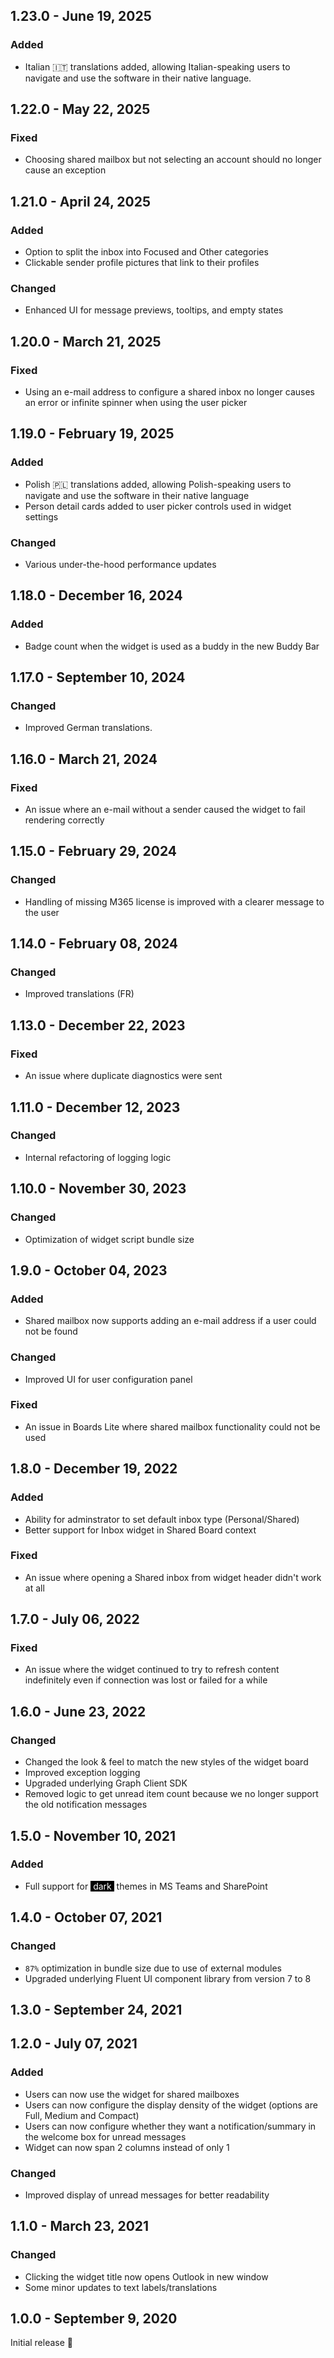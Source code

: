 ## 1.23.0 - June 19, 2025

### Added
- Italian 🇮🇹 translations added, allowing Italian-speaking users to navigate and use the software in their native language.

## 1.22.0 - May 22, 2025

### Fixed
- Choosing shared mailbox but not selecting an account should no longer cause an exception

## 1.21.0 - April 24, 2025

### Added
- Option to split the inbox into Focused and Other categories
- Clickable sender profile pictures that link to their profiles

### Changed
- Enhanced UI for message previews, tooltips, and empty states

## 1.20.0 - March 21, 2025

### Fixed
- Using an e-mail address to configure a shared inbox no longer causes an error or infinite spinner when using the user picker

## 1.19.0 - February 19, 2025

### Added
- Polish 🇵🇱 translations added, allowing Polish-speaking users to navigate and use the software in their native language
- Person detail cards added to user picker controls used in widget settings

### Changed
- Various under-the-hood performance updates 

## 1.18.0 - December 16, 2024

### Added
- Badge count when the widget is used as a buddy in the new Buddy Bar

## 1.17.0 - September 10, 2024

### Changed
- Improved German translations.

## 1.16.0 - March 21, 2024

### Fixed
- An issue where an e-mail without a sender caused the widget to fail rendering correctly

## 1.15.0 - February 29, 2024

### Changed
- Handling of missing M365 license is improved with a clearer message to the user

## 1.14.0 - February 08, 2024

### Changed
- Improved translations (FR)

## 1.13.0 - December 22, 2023



### Fixed
- An issue where duplicate diagnostics were sent 

## 1.11.0 - December 12, 2023

### Changed
- Internal refactoring of logging logic

## 1.10.0 - November 30, 2023

### Changed
- Optimization of widget script bundle size

## 1.9.0 - October 04, 2023

### Added
- Shared mailbox now supports adding an e-mail address if a user could not be found

### Changed
- Improved UI for user configuration panel

### Fixed
- An issue in Boards Lite where shared mailbox functionality could not be used



## 1.8.0 - December 19, 2022

### Added
- Ability for adminstrator to set default inbox type (Personal/Shared)
- Better support for Inbox widget in Shared Board context

### Fixed
- An issue where opening a Shared inbox from widget header didn&#x27;t work at all

## 1.7.0 - July 06, 2022

### Fixed
- An issue where the widget continued to try to refresh content indefinitely even if connection was lost or failed for a while

## 1.6.0 - June 23, 2022

### Changed
- Changed the look &amp; feel to match the new styles of the widget board
- Improved exception logging
- Upgraded underlying Graph Client SDK
- Removed logic to get unread item count because we no longer support the old notification messages

## 1.5.0 - November 10, 2021

### Added
- Full support for <span style="color:white;background-color:black">&nbsp;dark&nbsp;</span> themes in MS Teams and SharePoint

## 1.4.0 - October 07, 2021

### Changed
- `87%` optimization in bundle size due to use of external modules
- Upgraded underlying Fluent UI component library from version 7 to 8

## 1.3.0 - September 24, 2021

## 1.2.0 - July 07, 2021

### Added
- Users can now use the widget for shared mailboxes
- Users can now configure the display density of the widget (options are Full, Medium and Compact)
- Users can now configure whether they want a notification/summary in the welcome box for unread messages
- Widget can now span 2 columns instead of only 1

### Changed
- Improved display of unread messages for better readability

## 1.1.0 - March 23, 2021

### Changed
- Clicking the widget title now opens Outlook in new window
- Some minor updates to text labels/translations

## 1.0.0 - September 9, 2020
Initial release 🚀